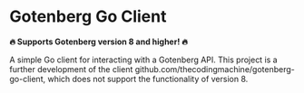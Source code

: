 # Gotenberg Go Client
**🔥 Supports Gotenberg version 8 and higher! 🔥**

A simple Go client for interacting with a Gotenberg API. This project is a further development of the client github.com/thecodingmachine/gotenberg-go-client, which does not support the functionality of version 8.